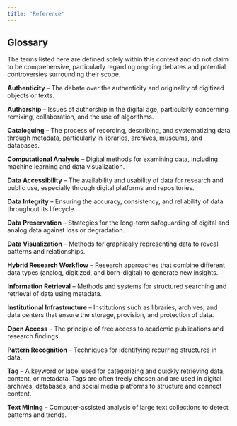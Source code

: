 ```yaml
---
title: 'Reference'
---
```


## Glossary


The terms listed here are defined solely within this context and do not claim to be comprehensive, particularly regarding ongoing debates and potential controversies surrounding their scope.

**Authenticity** – The debate over the authenticity and originality of digitized objects or texts.

**Authorship** – Issues of authorship in the digital age, particularly concerning remixing, collaboration, and the use of algorithms.

**Cataloguing** – The process of recording, describing, and systematizing data through metadata, particularly in libraries, archives, museums, and databases.

**Computational Analysis** – Digital methods for examining data, including machine learning and data visualization.

**Data Accessibility** – The availability and usability of data for research and public use, especially through digital platforms and repositories.

**Data Integrity** – Ensuring the accuracy, consistency, and reliability of data throughout its lifecycle.

**Data Preservation** – Strategies for the long-term safeguarding of digital and analog data against loss or degradation.

**Data Visualization** – Methods for graphically representing data to reveal patterns and relationships.

**Hybrid Research Workflow** – Research approaches that combine different data types (analog, digitized, and born-digital) to generate new insights.

**Information Retrieval** – Methods and systems for structured searching and retrieval of data using metadata.

**Institutional Infrastructure** – Institutions such as libraries, archives, and data centers that ensure the storage, provision, and protection of data.

**Open Access** – The principle of free access to academic publications and research findings.

**Pattern Recognition** – Techniques for identifying recurring structures in data.

**Tag** – A keyword or label used for categorizing and quickly retrieving data, content, or metadata. Tags are often freely chosen and are used in digital archives, databases, and social media platforms to structure and connect content.

**Text Mining** – Computer-assisted analysis of large text collections to detect patterns and trends.
